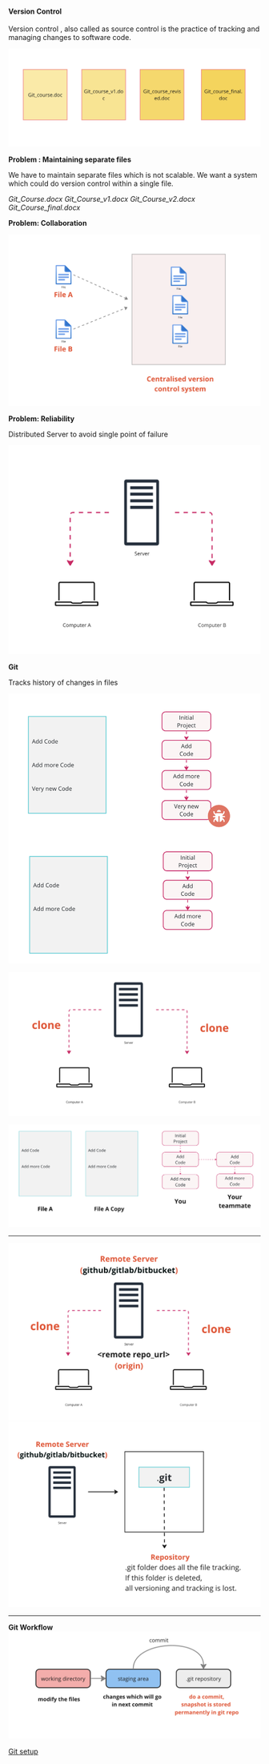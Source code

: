 #### Version Control

Version control , also called as source control is the practice of tracking and managing changes to software code.

![alt text](../images/image-21.png)

**Problem : Maintaining separate files**

We have to maintain separate files which is not scalable. We want a system which could do version control within a single file.

_Git_Course.docx
Git_Course_v1.docx
Git_Course_v2.docx
Git_Course_final.docx_

**Problem: Collaboration**

![alt text](../images/image-22.png)

**Problem: Reliability**

Distributed Server to avoid single point of failure

![alt text](../images/image-23.png)

**Git**

Tracks history of changes in files

![alt text](../images/image-25.png)

![alt text](../images/image-26.png)

![alt text](../images/image-27.png)

---

![alt text](../images/image-28.png)
![alt text](../images/image-29.png)

---

**Git Workflow**
![alt text](../images/image-30.png)

[Git setup](setup.md)
